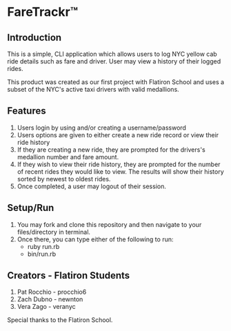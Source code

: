 # FareTrackr™

## Introduction

This is a simple, CLI application which allows users to log NYC yellow cab ride details such as fare and driver. User may view a history of their logged rides.

This product was created as our first project with Flatiron School and uses a subset of the NYC's active taxi drivers with valid medallions.

## Features

1. Users login by using and/or creating a username/password
2. Users options are given to either create a new ride record or view their ride history
3. If they are creating a new ride, they are prompted for the drivers's medallion number and fare amount.
4. If they wish to view their ride history, they are prompted for the number of recent rides they would like to view. The results will show their history sorted by newest to oldest rides.
5. Once completed, a user may logout of their session.

## Setup/Run

1. You may fork and clone this repository and then navigate to your files/directory in terminal.
2. Once there, you can type either of the following to run:
    - ruby run.rb
    - bin/run.rb

## Creators - Flatiron Students

1. Pat Rocchio - procchio6
2. Zach Dubno - newnton
3. Vera Zago - veranyc

Special thanks to the Flatiron School.
